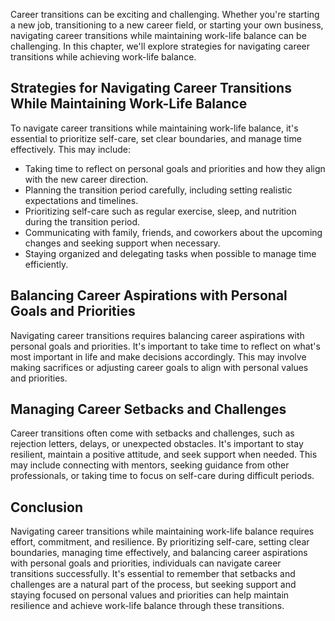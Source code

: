 
Career transitions can be exciting and challenging. Whether you're starting a new job, transitioning to a new career field, or starting your own business, navigating career transitions while maintaining work-life balance can be challenging. In this chapter, we'll explore strategies for navigating career transitions while achieving work-life balance.

Strategies for Navigating Career Transitions While Maintaining Work-Life Balance
--------------------------------------------------------------------------------

To navigate career transitions while maintaining work-life balance, it's essential to prioritize self-care, set clear boundaries, and manage time effectively. This may include:

* Taking time to reflect on personal goals and priorities and how they align with the new career direction.
* Planning the transition period carefully, including setting realistic expectations and timelines.
* Prioritizing self-care such as regular exercise, sleep, and nutrition during the transition period.
* Communicating with family, friends, and coworkers about the upcoming changes and seeking support when necessary.
* Staying organized and delegating tasks when possible to manage time efficiently.

Balancing Career Aspirations with Personal Goals and Priorities
---------------------------------------------------------------

Navigating career transitions requires balancing career aspirations with personal goals and priorities. It's important to take time to reflect on what's most important in life and make decisions accordingly. This may involve making sacrifices or adjusting career goals to align with personal values and priorities.

Managing Career Setbacks and Challenges
---------------------------------------

Career transitions often come with setbacks and challenges, such as rejection letters, delays, or unexpected obstacles. It's important to stay resilient, maintain a positive attitude, and seek support when needed. This may include connecting with mentors, seeking guidance from other professionals, or taking time to focus on self-care during difficult periods.

Conclusion
----------

Navigating career transitions while maintaining work-life balance requires effort, commitment, and resilience. By prioritizing self-care, setting clear boundaries, managing time effectively, and balancing career aspirations with personal goals and priorities, individuals can navigate career transitions successfully. It's essential to remember that setbacks and challenges are a natural part of the process, but seeking support and staying focused on personal values and priorities can help maintain resilience and achieve work-life balance through these transitions.
